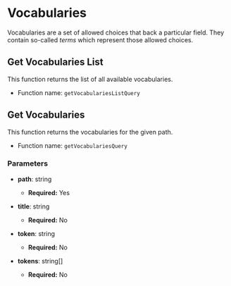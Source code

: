# Vocabularies

Vocabularies are a set of allowed choices that back a particular field.
They contain so-called _terms_ which represent those allowed choices.

## Get Vocabularies List

This function returns the list of all available vocabularies.

- Function name: `getVocabulariesListQuery`

## Get Vocabularies

This function returns the vocabularies for the given path.

- Function name: `getVocabulariesQuery`

### Parameters

- **path**: string

  - **Required:** Yes

- **title**: string

  - **Required:** No

- **token**: string

  - **Required:** No

- **tokens**: string[]

  - **Required:** No
